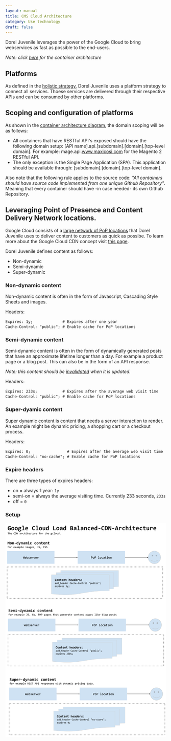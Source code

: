 ```yaml
---
layout: manual
title: CMS Cloud Architecture
category: Use technology
draft: false
---
```


Dorel Juvenile leverages the power of the Google Cloud to bring webservices as fast as possible to the end-users.

_Note: click [here](./container-architecture.html) for the container architecture_

## Platforms

As defined in the [holistic strategy](../../strategy/holistic), Dorel Juvenile uses a platform strategy to connect all services. Thoese services are delivered through their respective APIs and can be consumed by other platforms.

## Scoping and configuration of platforms

As shown in the [container architecture diagram](/service-manual/use-technology/container-architecture.html), the domain scoping will be as follows:

- All containers that have RESTful API's exposed should have the following domain setup: [API name].api.[subdomain].[domain].[top-level domain]. For example: mage.api.www.maxicosi.com for the Magento 2 RESTful API.
- The only exception is the Single Page Application (SPA). This application should be available through: [subdomain].[domain].[top-level domain].

Also note that the following rule applies to the source code: _"All containers should have source code implemented from one unique Github Repository"_. Meaning that every container should have -in case needed- its own Github Repository.

## Leveraging Point of Presence and Content Delivery Network locations.

Google Cloud consists of a [large network of PoP locations](https://peering.google.com/#/infrastructure) that Dorel Juvenile uses to deliver content to customers as quick as possibe. To learn more about the Google Cloud CDN concept visit [this page](https://cloud.google.com/cdn/docs/caching).

Dorel Juvenile defines content as follows:
- Non-dynamic
- Semi-dynamic
- Super-dynamic

### Non-dynamic content

Non-dynamic content is often in the form of Javascript, Cascading Style Sheets and images.

Headers:

```
Expires: 1y;             # Expires after one year
Cache-Control: "public"; # Enable cache for PoP locations
```

### Semi-dynamic content

Semi-dynamic content is often in the form of dynamically generated posts that have an approximate lifetime longer than a day. For example a product page or a blog post. This can also be in the form of an API response.

_Note: this content should be [invalidated](https://cloud.google.com/cdn/docs/invalidating-cached-content) when it is updated._

Headers:

```
Expires: 233s;           # Expires after the average web visit time
Cache-Control: "public"; # Enable cache for PoP locations
```

### Super-dyamic content

Super dynamic content is content that needs a server interaction to render. An example might be dynamic pricing, a shopping cart or a checkout process.

Headers:

```
Expires: 0;                # Expires after the average web visit time
Cache-Control: "no-cache"; # Enable cache for PoP locations
```

### Expire headers

There are three types of expires headers:

- on = always 1 year: `1y`
- semi-on = always the average visiting time. Currently 233 seconds, `233s`
- off = `0`

### Setup

![Content Delivery Setup](/assets/img/gcloud-loadbalance-architecture.png "Content Delivery Setup")